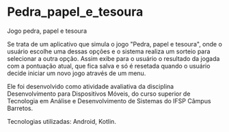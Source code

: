 # Pedra_papel_e_tesoura
Jogo pedra, papel e tesoura

Se trata de um aplicativo que simula o jogo "Pedra, papel e tesoura", onde o usuário escolhe uma dessas opções e o sistema realiza um sorteio para selecionar a outra opção. Assim exibe para o usuário o resultado da jogada com a pontuação atual, que fica salva e só é resetada quando o usuário decide iniciar um novo jogo através de um menu.

Ele foi desenvolvido como atividade avaliativa da disciplina Desenvolvimento para Dispositivos Móveis, do curso superior de Tecnologia em Análise e Desenvolvimento de Sistemas do IFSP Câmpus Barretos.

Tecnologias utilizadas: Android, Kotlin.
